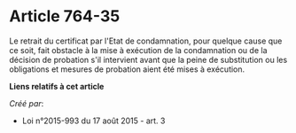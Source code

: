 # Article 764-35

Le retrait du certificat par l'Etat de condamnation, pour quelque cause que ce soit, fait obstacle à la mise à exécution de
la condamnation ou de la décision de probation s'il intervient avant que la peine de substitution ou les obligations et
mesures de probation aient été mises à exécution.

**Liens relatifs à cet article**

_Créé par_:

  - Loi n°2015-993 du 17 août 2015 - art. 3
